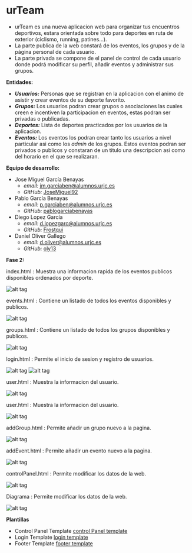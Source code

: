 # urTeam

* urTeam es una nueva aplicacion web para organizar tus encuentros deportivos, estara orientada sobre todo para deportes en ruta de exterior (ciclismo, running, patines...).  
* La parte publica de la web constará de los eventos, los grupos y de la página personal de cada usuario.  
* La parte privada se compone de el panel de control de cada usuario donde podrá modificar su perfil, añadir eventos y administrar sus grupos.

__Entidades:__
* ___Usuarios:___ Personas que se registran en la aplicacion con el animo de asistir y crear eventos de su deporte favorito.
* ___Grupos:___ Los usuarios podran crear grupos o asociaciones las cuales creen e incentiven la participacion en eventos, estas podran ser privadas o publicadas.
* ___Deportes:___ Lista de deportes practicados por los usuarios de la aplicacion.
* ___Eventos:___ Los eventos los podran crear tanto los usuarios a nivel particular asi como los _admin_ de los grupos. Estos eventos podran ser privados o publicos y constaran de un titulo una descripcion asi como del horario en el que se realizaran.

__Equipo de desarrollo:__
* Jose Miguel García Benayas
  * _email:_ jm.garciaben@alumnos.urjc.es
  * _GitHub:_ [JoseMiguel92](https://github.com/JoseMiguel92)
* Pablo García Benayas
  * _email:_ p.garciaben@alumnos.urjc.es
  * _GitHub:_ [pablogarciabenayas](https://github.com/pablogarciabenayas)
* Diego Lopez García
  * _email:_ d.lopezgarc@alumnos.urjc.es
  * _GitHub:_ [Frostqui](https://github.com/Frostqui)
* Daniel Oliver Gallego
  * _email:_ d.oliver@alumnos.urjc.es
  * _GitHub:_ [oly13](https://github.com/oly13)
  
 __Fase 2:__  
 
index.html : Muestra una informacion rapida de los eventos publicos disponibles ordenados por deporte.  

![alt tag](http://i.imgur.com/7vBDoQn.jpg)

events.html : Contiene un listado de todos los eventos disponibles y publicos.  

![alt tag](http://i.imgur.com/QPsizLF.jpg)

groups.html : Contiene un listado de todos los grupos disponibles y publicos.  

![alt tag](http://i.imgur.com/XxINME2.jpg)

login.html : Permite el inicio de sesion y registro de usuarios.  

![alt tag](http://i.imgur.com/u9BQITg.jpg)
![alt tag](http://i.imgur.com/iBR1i12.jpg)

user.html : Muestra la informacion del usuario.  

![alt tag](http://i.imgur.com/MX5rfb7.jpg)

user.html : Muestra la informacion del usuario.  

![alt tag](http://i.imgur.com/oA7sAX8.jpg)

addGroup.html : Permite añadir un grupo nuevo a la pagina.  

![alt tag](http://imgur.com/OggX35J.jpg)

addEvent.html : Permite añadir un evento nuevo a la pagina.  

![alt tag](http://i.imgur.com/caaP6rp.png)

controlPanel.html : Permite modificar los datos de la web.  

![alt tag](http://i.imgur.com/RsyGHxX.png)  

Diagrama : Permite modificar los datos de la web.  

![alt tag](http://i.imgur.com/rC46Qbn.png)  

 __Plantillas__ 
 * Control Panel Template [control Panel template](https://www.creative-tim.com/product/light-bootstrap-dashboard)
 * Login Template [login template](http://bootsnipp.com/snippets/featured/login-and-register-tabbed-form)
 * Footer Template [footer template](http://bootsnipp.com/snippets/33WGq)
